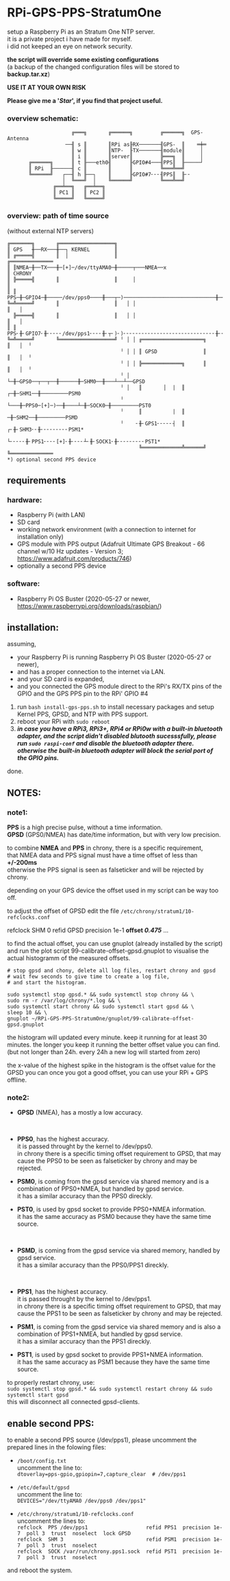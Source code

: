 # RPi-GPS-PPS-StratumOne

setup a Raspberry Pi as an Stratum One NTP server.<br />
it is a private project i have made for myself.<br />
i did not keeped an eye on network security.

**the script will override some existing configurations**<br />
(a backup of the changed configuration files will be stored to **backup.tar.xz**)

**USE IT AT YOUR OWN RISK**

**Please give me a '_Star_', if you find that project useful.**

### overview schematic:
```
                     ╔═══╗       ╔══════╗         ╔══════╗  GPS-Antenna
                   ──╢ s ║       ║RPi as╟RX───────╢GPS-  ║    ═╪═
                     ║ w ║       ║NTP-  ╟TX───────╢module║     │
                     ║ i ║       ║server║         ╠═══╗  ║     │
       ╔══════╗      ║ t ╟───eth0╢      ╟GPIO#4───╢PPS║  ╟─────┘
       ║ RPi  ╟──────╢ c ║       ║      ║         ╚═══╩══╝
       ╚══════╝   ┌──╢ h ╟──┐    ║      ╟GPIO#7╴╴╴╢PPS║  ╟╴╴
                  │  ╚═══╝  │    ╚══════╝         ╚═══╩══╝
               ╔══╧══╗   ╔══╧══╗
               ║ PC1 ║   ║ PC2 ║
               ╚═════╝   ╚═════╝
```
### overview: path of time source
(without external NTP servers)
```
╔═══════╗       ╔══════════════════╗
║ GPS   ╫──RX───╫──┐ KERNEL        ║
║ ╔═════╣       ║  │               ║                                    ╔══════════════
║ ║NMEA─╫──TX───╫─[+]─/dev/ttyAMA0─╫─────┬───NMEA──x                    ║ CHRONY
║ ╠═════╣       ║                  ║     │                              ║
║ ║ PPS─╫─GPIO4─╫─────/dev/pps0────╫───┬─)──────────────────────────────╫──[+]────PPS0
╚═╩═════╝       ║                  ║   │ │                              ║   │
  ╠═════╣       ║                  ║   │ │                              ║   │
║ ║ PPS╴╫╴GPIO7╴╫╴╴╴╴╴/dev/pps1╴╴╴╴╫╴┬╴)╴)╴╴╴╴╴╴╴╴╴╴╴╴╴╴╴╴╴╴╴╴╴╴╴╴╴╴╴╴╴╴╫╴╴╴)╴[+]╴PPS1*
╚═╩═════╝       ╚══════════════════╝ ╵ │ │ ╔════════════════════╗       ║   │  ╵
                                     ╵ │ │ ║ GPSD               ║       ║   │  ╵
                                     ╵ │ │ ╠═════════════╗      ║       ║   │  ╵
                                     ╵ │ └─╫─GPS0──┬──┬──╫──────╫─SHM0──╫───┴──┴──GPSD
                                     ╵ │   ║       │  |  ║    ┌─╫─SHM1──╫─────────PSM0
                                     ╵ └───╫─PPS0─[+]─)──╫────┴─╫─SOCK0─╫─────────PST0
                                     ╵     ║          |  ║     ─╫─SHM2──╫─────────PSMD
                                     ╵    ╴╫╴GPS1╴╴╴╴╴┤  ║    ┌╴╫╴SHM3╴╴╫╴╴╴╴╴╴╴╴╴PSM1*
                                     └╴╴╴╴╴╫╴PPS1╴╴╴╴[+]╴╫╴╴╴╴┴╴╫╴SOCK1╴╫╴╴╴╴╴╴╴╴╴PST1*
                                           ╚═════════════╩══════╝       ╚══════════════
*) optional second PPS device
```
## requirements

### hardware:
- Raspberry Pi (with LAN)
- SD card
- working network environment (with a connection to internet for installation only)
- GPS module with PPS output (Adafruit Ultimate GPS Breakout - 66 channel w/10 Hz updates - Version 3; https://www.adafruit.com/products/746)
- optionally a second PPS device

### software:
- Raspberry Pi OS Buster (2020-05-27 or newer, https://www.raspberrypi.org/downloads/raspbian/)

## installation:
assuming,
- your Raspberry Pi is running Raspberry Pi OS Buster (2020-05-27 or newer),
- and has a proper connection to the internet via LAN.
- and your SD card is expanded,
- and you connected the GPS module direct to the RPi's RX/TX pins of the GPIO and the GPS PPS pin to the RPi' GPIO #4

1. run `bash install-gps-pps.sh` to install necessary packages and setup Kernel PPS, GPSD, and NTP with PPS support.
2. reboot your RPi with `sudo reboot`
3. **_in case you have a RPi3, RPi3+, RPi4 or RPi0w with a built-in bluetooth adapter, and the script didn't disabled blutooth sucesssfully, please run `sudo raspi-conf` and disable the bluetooth adapter there. otherwise the built-in bluetooth adapter will block the serial port of the GPIO pins._**

done.

## NOTES:
### note1:
**PPS** is a high precise pulse, without a time information.<br />
**GPSD** (GPS0/NMEA)  has date/time information, but with very low precision.

to combine **NMEA** and **PPS** in chrony, there is a specific requirement,<br />
that NMEA data and PPS signal must have a time offset of less than **+/-200ms**<br />
otherwise the PPS signal is seen as falseticker and will be rejected by chrony.

depending on your GPS device the offset used in my script can be way too off.

to adjust the offset of GPSD edit the file `/etc/chrony/stratum1/10-refclocks.conf`

refclock  SHM 0  refid GPSD  precision 1e-1  **offset _0.475_**  ...

to find the actual offset, you can use gnuplot (already installed by the script)
and run the plot script 99-calibrate-offset-gpsd.gnuplot
to visualise the actual histogramm of the measured offsets.<br />
```
# stop gpsd and chony, delete all log files, restart chrony and gpsd
# wait few seconds to give time to create a log file,
# and start the histogram.

sudo systemctl stop gpsd.* && sudo systemctl stop chrony && \
sudo rm -r /var/log/chrony/*.log && \
sudo systemctl start chrony && sudo systemctl start gpsd && \
sleep 10 && \
gnuplot ~/RPi-GPS-PPS-StratumOne/gnuplot/99-calibrate-offset-gpsd.gnuplot
```
the histogram will updated every minute. keep it running for at least 30 minutes.
the longer you keep it running the better offset value you can find.
(but not longer than 24h. every 24h a new log will started from zero)

the x-value of the highest spike in the histogram is the offset value for the GPSD you can 
once you got a good offset, you can use your RPi + GPS offline.

### note2:
- **GPSD** (NMEA), has a mostly a low accuracy.
<br />

- **PPS0**, has the highest accuracy.<br />
it is passed throught by the kernel to /dev/pps0.<br />
in chrony there is a specific timing offset requirement to GPSD, that may cause the PPS0 to be seen as falseticker by chrony and may be rejected.

- **PSM0**, is coming from the gpsd service via shared memory and is a combination of PPS0+NMEA, but handled by gpsd service.<br />
it has a similar accuracy than the PPS0 direckly.

- **PST0**, is used by gpsd socket to provide PPS0+NMEA information.<br />
it has the same accuracy as PSM0 because they have the same time source.
<br />


- **PSMD**, is coming from the gpsd service via shared memory, handled by gpsd service.<br />
it has a similar accuracy than the PPS0/PPS1 direckly.
<br />


- **PPS1**, has the highest accuracy.<br />
it is passed throught by the kernel to /dev/pps1.<br />
in chrony there is a specific timing offset requirement to GPSD, that may cause the PPS1 to be seen as falseticker by chrony and may be rejected.

- **PSM1**, is coming from the gpsd service via shared memory and is also a combination of PPS1+NMEA, but handled by gpsd service.<br />
it has a similar accuracy than the PPS1 direckly.

- **PST1**, is used by gpsd socket to provide PPS1+NMEA information.<br />
it has the same accuracy as PSM1 because they have the same time source.

to properly restart chrony, use:<br />
`sudo systemctl stop gpsd.* && sudo systemctl restart chrony && sudo systemctl start gpsd`<br />
this will disconnect all connected gpsd-clients.

## enable second PPS:
to enable a second PPS source (/dev/pps1), please uncomment the prepared lines in the folowing files:

- `/boot/config.txt`<br />
uncomment the line to:<br />
`dtoverlay=pps-gpio,gpiopin=7,capture_clear  # /dev/pps1`

- `/etc/default/gpsd`<br />
uncomment the line to:<br />
`DEVICES="/dev/ttyAMA0 /dev/pps0 /dev/pps1"`

- `/etc/chrony/stratum1/10-refclocks.conf`<br />
uncomment the lines to:<br />
`refclock  PPS /dev/pps1                   refid PPS1  precision 1e-7  poll 3  trust  noselect  lock GPSD`<br />
`refclock  SHM 3                           refid PSM1  precision 1e-7  poll 3  trust  noselect`<br />
`refclock  SOCK /var/run/chrony.pps1.sock  refid PST1  precision 1e-7  poll 3  trust  noselect`

and reboot the system.
